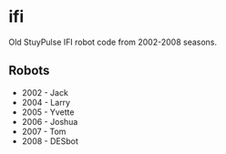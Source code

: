 ifi
===

Old StuyPulse IFI robot code from 2002-2008 seasons.

Robots
------

- 2002 - Jack
- 2004 - Larry
- 2005 - Yvette
- 2006 - Joshua
- 2007 - Tom
- 2008 - DESbot
